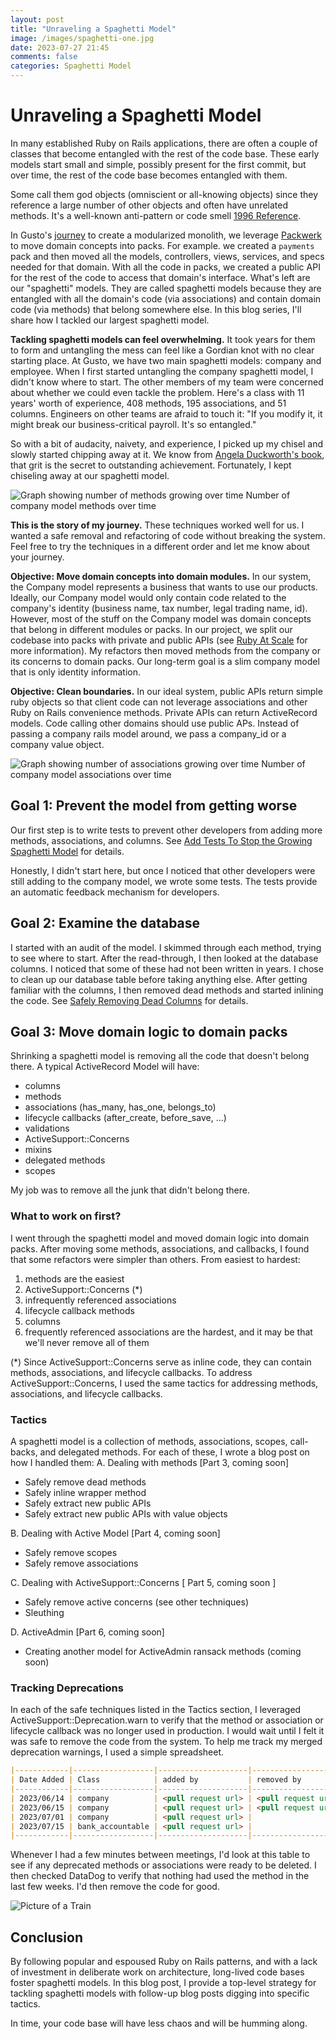 ```yaml
---
layout: post
title: "Unraveling a Spaghetti Model"
image: /images/spaghetti-one.jpg
date: 2023-07-27 21:45
comments: false
categories: Spaghetti Model 
---
```


# Unraveling a Spaghetti Model

In many established Ruby on Rails applications, there are often a couple of classes that become entangled with the rest of the code base. These early models start small and simple, possibly present for the first commit, but over time, the rest of the code base becomes entangled with them.

Some call them god objects (omniscient or all-knowing objects) since they reference a large number of other objects and often have unrelated methods. It's a well-known anti-pattern or code smell [1996 Reference](https://amzn.to/3uijk3p).

In Gusto's [journey](https://medium.com/gusto-engineering/laying-the-cultural-and-technical-foundation-for-big-rails-6b5ab78349ed) to create a modularized monolith, we leverage [Packwerk](https://github.com/Shopify/packwerk) to move domain concepts into packs. For example. we created a `payments` pack and then moved all the models, controllers, views, services, and specs needed for that domain. With all the code in packs, we created a public API for the rest of the code to access that domain's interface. What's left are our "spaghetti" models. They are called spaghetti models because they are entangled with all the domain's code (via associations) and contain domain code (via methods) that belong somewhere else. In this blog series, I'll share how I tackled our largest spaghetti model.

**Tackling spaghetti models can feel overwhelming.** It took years for them to form and untangling the mess can feel like a Gordian knot with no clear starting place. At Gusto, we have two main spaghetti models: company and employee. When I first started untangling the company spaghetti model, I didn't know where to start. The other members of my team were concerned about whether we could even tackle the problem. Here's a class with 11 years' worth of experience, 408 methods, 195 associations, and 51 columns. Engineers on other teams are afraid to touch it: "If you modify it, it might break our business-critical payroll. It's so entangled."

So with a bit of audacity, naivety, and experience, I picked up my chisel and slowly started chipping away at it. We know from [Angela Duckworth's book](https://www.amazon.com/dp/1501111116/ref=cm_sw_r_as_gl_api_gl_i_G2RD1G57FQ9KTB2F4DTV?linkCode=ml2&tag=sedano-20), that grit is the secret to outstanding achievement. Fortunately, I kept chiseling away at our spaghetti model.

<img border="0" src="/images/company-model-methods.png" alt="Graph showing number of methods growing over time"/>
Number of company model methods over time

**This is the story of my journey.** These techniques worked well for us. I wanted a safe removal and refactoring of code without breaking the system. Feel free to try the techniques in a different order and let me know about your journey.

**Objective: Move domain concepts into domain modules.** In our system, the Company model represents a business that wants to use our products. Ideally, our Company model would only contain code related to the company's identity (business name, tax number, legal trading name, id). However, most of the stuff on the Company model was domain concepts that belong in different modules or packs. In our project, we split our codebase into packs with private and public APIs (see [Ruby At Scale](https://github.com/rubyatscale) for more information). My refactors then moved methods from the company or its concerns to domain packs. Our long-term goal is a slim company model that is only identity information.

**Objective: Clean boundaries.** In our ideal system, public APIs return simple ruby objects so that client code can not leverage associations and other Ruby on Rails convenience methods. Private APIs can return ActiveRecord models. Code calling other domains should use public APs. Instead of passing a company rails model around, we pass a company_id or a company value object.

<img border="0" src="/images/company-model-associations.png" alt="Graph showing number of associations growing over time"/>
Number of company model associations over time

## Goal 1: Prevent the model from getting worse
Our first step is to write tests to prevent other developers from adding more methods, associations, and columns. See [Add Tests To Stop the Growing Spaghetti Model](/toddsedano/2023/07/28/spaghetti-models-add-tests-to-stop-the-growing-spaghetti-model.html) for details.

Honestly, I didn't start here, but once I noticed that other developers were still adding to the company model, we wrote some tests. The tests provide an automatic feedback mechanism for developers.

## Goal 2: Examine the database
I started with an audit of the model. I skimmed through each method, trying to see where to start. After the read-through, I then looked at the database columns. I noticed that some of these had not been written in years. I chose to clean up our database table before taking anything else. After getting familiar with the columns, I then removed dead methods and started inlining the code. See [Safely Removing Dead Columns](/toddsedano/2022/11/17/rails-spaghetti-model-delete-column-tutorial.html) for details.

## Goal 3: Move domain logic to domain packs
Shrinking a spaghetti model is removing all the code that doesn't belong there. A typical ActiveRecord Model will have:
  * columns
  * methods
  * associations (has_many, has_one, belongs_to)
  * lifecycle callbacks (after_create, before_save, …)
  * validations
  * ActiveSupport::Concerns
  * mixins 
  * delegated methods
  * scopes

My job was to remove all the junk that didn't belong there.

### What to work on first?
I went through the spaghetti model and moved domain logic into domain packs. After moving some methods, associations, and callbacks, I found that some refactors were simpler than others. From easiest to hardest:
  1. methods are the easiest
  2. ActiveSupport::Concerns (*)
  3. infrequently referenced associations
  4. lifecycle callback methods
  5. columns
  6. frequently referenced associations are the hardest, and it may be that we'll never remove all of them

(*) Since ActiveSupport::Concerns serve as inline code, they can contain methods, associations, and lifecycle callbacks. To address ActiveSupport::Concerns, I used the same tactics for addressing methods, associations, and lifecycle callbacks.

### Tactics
A spaghetti model is a collection of methods, associations, scopes, call-backs, and delegated methods. For each of these, I wrote a blog post on how I handled them:
A. Dealing with methods [Part 3, coming soon]
  * Safely remove dead methods
  * Safely inline wrapper method
  * Safely extract new public APIs
  * Safely extract new public APIs with value objects

B. Dealing with Active Model [Part 4, coming soon]
  * Safely remove scopes
  * Safely remove associations

C. Dealing with ActiveSupport::Concerns [ Part 5, coming soon ]
  * Safely remove active concerns (see other techniques)
  * Sleuthing

D. ActiveAdmin [Part 6, coming soon]
  * Creating another model for ActiveAdmin ransack methods (coming soon)

### Tracking Deprecations
In each of the safe techniques listed in the Tactics section, I leveraged ActiveSupport::Deprecation.warn to verify that the method or association or lifecycle callback was no longer used in production. I would wait until I felt it was safe to remove the code from the system. To help me track my merged deprecation warnings, I used a simple spreadsheet.

```markdown
|------------|------------------|--------------------|--------------------|
| Date Added | Class            | added by           | removed by         |
|------------|------------------|--------------------|--------------------|
| 2023/06/14 | company          | <pull request url> | <pull request url> |
| 2023/06/15 | company          | <pull request url> | <pull request url> |
| 2023/07/01 | company          | <pull request url> |                    |
| 2023/07/15 | bank_accountable | <pull request url> |                    |
|------------|------------------|--------------------|--------------------|
```
Whenever I had a few minutes between meetings, I'd look at this table to see if any deprecated methods or associations were ready to be deleted. I then checked DataDog to verify that nothing had used the method in the last few weeks. I'd then remove the code for good.

<img border="0" src="/images/spaghetti-one-end.jpg" alt="Picture of a Train"/>

## Conclusion
By following popular and espoused Ruby on Rails patterns, and with a lack of investment in deliberate work on architecture, long-lived code bases foster spaghetti models. In this blog post, I provide a top-level strategy for tackling spaghetti models with follow-up blog posts digging into specific tactics.

In time, your code base will have less chaos and will be humming along.

